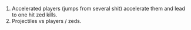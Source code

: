 1. Accelerated players (jumps from several shit) accelerate them and lead to one hit zed kills.
2. Projectiles vs players / zeds.
